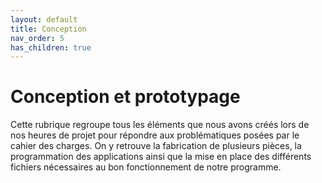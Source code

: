 ```yaml
---
layout: default
title: Conception
nav_order: 5
has_children: true
---
```


# Conception et prototypage

Cette rubrique regroupe tous les éléments que nous avons créés lors de nos heures de projet pour répondre aux problématiques posées par le cahier des charges. On y retrouve la fabrication de plusieurs pièces, la programmation des applications ainsi que la mise en place des différents fichiers nécessaires au bon fonctionnement de notre programme.